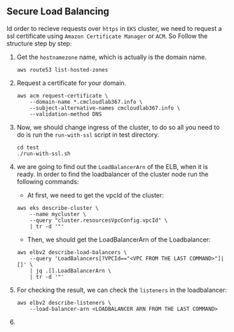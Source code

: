 ## Secure Load Balancing

Id order to recieve requests over `https` in `EKS` cluster, we need to request
a ssl certificate using `Amazon Certificate Manager` or `ACM`. So Follow the
structure step by step:

1. Get the `hostnamezone` name, which is actually is the domain name.

    ```
    aws route53 list-hosted-zones
    ```

2. Request a certificate for your domain.

    ```
    aws acm request-certificate \
        --domain-name *.cmcloudlab367.info \
        --subject-alternative-names cmcloudlab367.info \
        --validation-method DNS
    ```

3. Now, we should change ingress of the cluster, to do so all you need to do is
   run the `run-with-ssl` script in test directory.

   ```
   cd test
   ./run-with-ssl.sh
   ```

4. we are going to find out the `LoadBalancerArn` of the ELB, when it is ready.
In order to find the loadbalancer of the cluster node run the following commands:

    * At first, we need to get the vpcId of the cluster:

    ```
    aws eks describe-cluster \
        --name mycluster \
        --query "cluster.resourcesVpcConfig.vpcId" \
        | tr -d '"'
    ```

    * Then, we should get the LoadBalancerArn of the Loadbalancer:

    ```
    aws elbv2 describe-load-balancers \
        --query 'LoadBalancers[?VPCId=="<VPC FROM THE LAST COMMAND>"]|[]' \
        | jq .[].LoadBalancerArn \
        | tr -d '"'
    ```

5. For checking the result, we can check the `listeners` in the loadbalancer:

    ```
    aws elbv2 describe-listeners \
        --load-balancer-arn <LOADBALANCER ARN FROM THE LAST COMMAND>
    ```

6.
